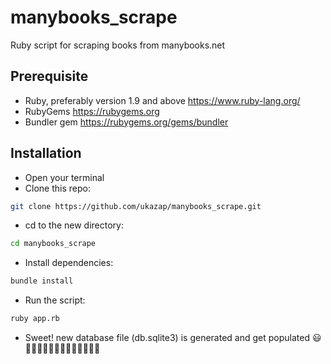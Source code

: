 # manybooks_scrape
Ruby script for scraping books from manybooks.net

## Prerequisite
- Ruby, preferably version 1.9 and above <https://www.ruby-lang.org/>
- RubyGems <https://rubygems.org>
- Bundler gem <https://rubygems.org/gems/bundler>

## Installation
- Open your terminal
- Clone this repo:
```sh
git clone https://github.com/ukazap/manybooks_scrape.git
```
- cd to the new directory:
```sh
cd manybooks_scrape
```
- Install dependencies:
```sh
bundle install
```
- Run the script: 
```sh
ruby app.rb
```
- Sweet! new database file (db.sqlite3) is generated and get populated :smiley:
:clap::clap::clap::clap::clap::clap::clap::clap::clap::clap::clap::clap::clap:

